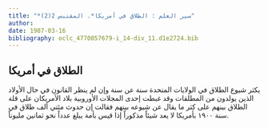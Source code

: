 ```yaml
---
title: "*سير العلم : الطلاق في أمريكا*. المقتبس 2(2)"
author: 
date: 1907-03-16
bibliography: oclc_4770057679-i_14-div_11.d1e2724.bib
---
```




##  الطلاق في أمريكا 


 يكثر شيوع الطلاق في الولايات المتحدة سنة عن سنة وإن لم ينظر القانون في حال الأولاد الذين يولدون من المطلقات وقد غبطت  إحدى  المجلات الأوروبية بلاد الأمريكان على قلة الطلاق بينهم على كثر ما يقال عن شيوعه بينهم فقالت إن حدوث مئتي  ألف  طلاق في سنة  ١٩٠٠  بأمريكا لا يعد شيئاً مذكوراً إذا قيس بأمة يبلغ عدداً نحو  ثمانين  مليوناً. 
